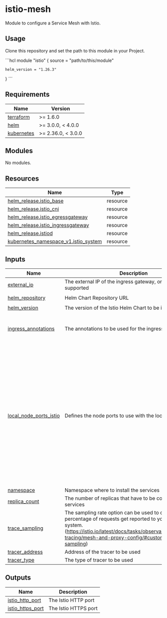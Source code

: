 # istio-mesh

Module to configure a Service Mesh with Istio.

## Usage

Clone this repository and set the path to this module in your Project.

´´´hcl
module "istio" {
    source = "path/to/this/module"

    helm_version = "1.26.3"
}
´´´

<!-- BEGIN_TF_DOCS -->
## Requirements

| Name | Version |
|------|---------|
| <a name="requirement_terraform"></a> [terraform](#requirement\_terraform) | >= 1.6.0 |
| <a name="requirement_helm"></a> [helm](#requirement\_helm) | >= 3.0.0, < 4.0.0 |
| <a name="requirement_kubernetes"></a> [kubernetes](#requirement\_kubernetes) | >= 2.36.0, < 3.0.0 |

## Modules

No modules.

## Resources

| Name | Type |
|------|------|
| [helm_release.istio_base](https://registry.terraform.io/providers/hashicorp/helm/latest/docs/resources/release) | resource |
| [helm_release.istio_cni](https://registry.terraform.io/providers/hashicorp/helm/latest/docs/resources/release) | resource |
| [helm_release.istio_egressgateway](https://registry.terraform.io/providers/hashicorp/helm/latest/docs/resources/release) | resource |
| [helm_release.istio_ingressgateway](https://registry.terraform.io/providers/hashicorp/helm/latest/docs/resources/release) | resource |
| [helm_release.istiod](https://registry.terraform.io/providers/hashicorp/helm/latest/docs/resources/release) | resource |
| [kubernetes_namespace_v1.istio_system](https://registry.terraform.io/providers/hashicorp/kubernetes/latest/docs/resources/namespace_v1) | resource |

## Inputs

| Name | Description | Type | Default | Required |
|------|-------------|------|---------|:--------:|
| <a name="input_external_ip"></a> [external\_ip](#input\_external\_ip) | The external IP of the ingress gateway, only single IP is supported | `string` | `""` | no |
| <a name="input_helm_repository"></a> [helm\_repository](#input\_helm\_repository) | Helm Chart Repository URL | `string` | `"https://istio-release.storage.googleapis.com/charts"` | no |
| <a name="input_helm_version"></a> [helm\_version](#input\_helm\_version) | The version of the Istio Helm Chart to be installed | `string` | `"1.27.0"` | no |
| <a name="input_ingress_annotations"></a> [ingress\_annotations](#input\_ingress\_annotations) | The annotations to be used for the ingress gateway | <pre>list(object({<br/>    name  = string<br/>    value = string<br/>  }))</pre> | `[]` | no |
| <a name="input_local_node_ports_istio"></a> [local\_node\_ports\_istio](#input\_local\_node\_ports\_istio) | Defines the node ports to use with the local cluster (kind) | <pre>list(object({<br/>    port       = number<br/>    targetPort = number<br/>    name       = string<br/>    protocol   = string<br/>    nodePort   = string<br/>  }))</pre> | <pre>[<br/>  {<br/>    "name": "status-port",<br/>    "nodePort": 30002,<br/>    "port": 15021,<br/>    "protocol": "TCP",<br/>    "targetPort": 15021<br/>  },<br/>  {<br/>    "name": "http2",<br/>    "nodePort": 30000,<br/>    "port": 80,<br/>    "protocol": "TCP",<br/>    "targetPort": 80<br/>  },<br/>  {<br/>    "name": "https",<br/>    "nodePort": 30001,<br/>    "port": 443,<br/>    "protocol": "TCP",<br/>    "targetPort": 443<br/>  }<br/>]</pre> | no |
| <a name="input_namespace"></a> [namespace](#input\_namespace) | Namespace where to install the services | `string` | `"istio-system"` | no |
| <a name="input_replica_count"></a> [replica\_count](#input\_replica\_count) | The number of replicas that have to be configured for the services | `number` | `3` | no |
| <a name="input_trace_sampling"></a> [trace\_sampling](#input\_trace\_sampling) | The sampling rate option can be used to control what percentage of requests get reported to your tracing system. (https://istio.io/latest/docs/tasks/observability/distributed-tracing/mesh-and-proxy-config/#customizing-trace-sampling) | `string` | `"1.0"` | no |
| <a name="input_tracer_address"></a> [tracer\_address](#input\_tracer\_address) | Address of the tracer to be used | `string` | `""` | no |
| <a name="input_tracer_type"></a> [tracer\_type](#input\_tracer\_type) | The type of tracer to be used | `string` | `"none"` | no |

## Outputs

| Name | Description |
|------|-------------|
| <a name="output_istio_http_port"></a> [istio\_http\_port](#output\_istio\_http\_port) | The Istio HTTP port |
| <a name="output_istio_https_port"></a> [istio\_https\_port](#output\_istio\_https\_port) | The Istio HTTPS port |
<!-- END_TF_DOCS -->